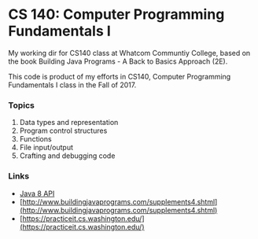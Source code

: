 # CS 140: Computer Programming Fundamentals I

My working dir for CS140 class at Whatcom Communtiy College, based on the book Building Java Programs - A Back to Basics Approach (2E).

This code is product of my efforts in CS140, Computer Programming Fundamentals I class in the Fall of 2017.

### Topics

1. Data types and representation
2. Program control structures
3. Functions
4. File input/output
5. Crafting and debugging code

### Links

* [Java 8 API](http://docs.oracle.com/javase/8/docs/api/overview-summary.html)
* [http://www.buildingjavaprograms.com/supplements4.shtml](http://www.buildingjavaprograms.com/supplements4.shtml)
* [https://practiceit.cs.washington.edu/](https://practiceit.cs.washington.edu/)
